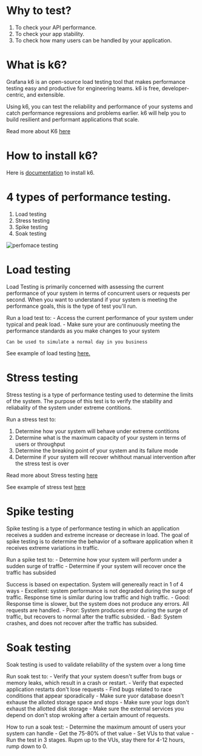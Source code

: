 # Why to test?
1. To check your API performance. 
2. To  check your app stability. 
3. To check how many users can be handled by your application.

# What is k6?
Grafana k6 is an open-source load testing tool that makes performance testing easy and productive for engineering teams. k6 is free, developer-centric, and extensible.

Using k6, you can test the reliability and performance of your systems and catch performance regressions and problems earlier. k6 will help you to build resilient and performant applications that scale.

Read more about K6 [here](https://k6.io/docs/)

# How to install k6?
Here is [documentation]() to install k6.

# 4 types of performance testing. 
1. Load testing
2. Stress testing
3. Spike testing
4. Soak testing

![perfomace testing](https://media.geeksforgeeks.org/wp-content/uploads/20190607143956/226.jpg)

# Load testing
Load Testing is primarily concerned with assessing the current performance of your system
in terms of concurrent users or requests per second.
When you want to understand if your system is meeting the performance goals,  this is the type of test
you'll run.

Run a load test to: 
    - Access the current performance of your system under typical and peak load.
    - Make sure your are continuously meeting the performance standards as you make changes to your system

    Can be used to simulate a normal day in you business


See example of load testing [here.](https://github.com/golanguzb70/highload-handling/tree/main/k6/load)

# Stress testing
Stress testing is a type of performance testing used to determine the limits of the system.
The purpose of this test is to verify the stability and reliabality of the system under extreme contitions.

Run a stress test to:
1. Determine how your system will behave under extreme contitions
2. Determine what is the maximum capacity of your system in terms of users or throughput
3. Determine the breaking point of your system and its failure mode
4. Determine if your system will recover whithout manual intervention after the stress test is over

Read more about Stress testing [here](https://www.geeksforgeeks.org/stress-testing-software-testing/)

See example of stress test [here](https://github.com/golanguzb70/highload-handling/tree/main/k6/stress)
# Spike testing
Spike testing is a type of performance testing in which an application 
receives a sudden and extreme increase or decrease in load. The goal of spike testing is 
to determine the behavior of a software application when it receives extreme variations in traffic.

Run a spike test to: 
    - Determine how your system will perform under a sudden surge of traffic 
    - Determine if your system will recover once the traffic has subsided

Success is based on expectation. System will genereally react in 1 of 4 ways 
    - Excellent: system performance is not degraded during the surge of traffic. 
      Response time is similar during low traffic and high traffic.
    - Good: Response time is slower, but the system does not produce any errors.
      All requests are handled.
    - Poor: System produces error during the surge of traffic, but recovers to normal after the traffic subsided.
    - Bad: System crashes, and does not recover after the traffic has subsided.

# Soak testing
Soak testing is used to validate reliability of the system over a long time

Run soak test to: 
    - Verify that your system doesn't suffer from bugs or memory leaks, which result in a crash or restart.
    - Verify that expected application restarts don't lose requests
    - Find bugs related to race conditions that appear sporadically
    - Make sure yuor database doesn't exhause the alloted storage space and stops
    - Make sure your logs don't exhaust the  allotted disk storage
    - Make sure the external services you depend on don't stop wroking after a certain amount  of requests.

How to run a soak test: 
    - Determine the maximum amount of users your system can handle
    - Get the 75-80% of thet value
    - Set VUs to that value
    - Run the test in 3 stages. Rupm up to the VUs, stay there for 4-12 hours, rump down to 0.